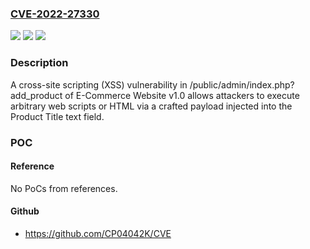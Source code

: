 ### [CVE-2022-27330](https://cve.mitre.org/cgi-bin/cvename.cgi?name=CVE-2022-27330)
![](https://img.shields.io/static/v1?label=Product&message=n%2Fa&color=blue)
![](https://img.shields.io/static/v1?label=Version&message=n%2Fa&color=blue)
![](https://img.shields.io/static/v1?label=Vulnerability&message=n%2Fa&color=brighgreen)

### Description

A cross-site scripting (XSS) vulnerability in /public/admin/index.php?add_product of E-Commerce Website v1.0 allows attackers to execute arbitrary web scripts or HTML via a crafted payload injected into the Product Title text field.

### POC

#### Reference
No PoCs from references.

#### Github
- https://github.com/CP04042K/CVE

